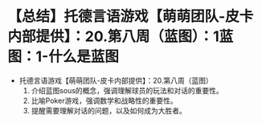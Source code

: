 # 【总结】托德言语游戏【萌萌团队-皮卡内部提供】：20.第八周（蓝图）：1蓝图：1-什么是蓝图

-   托德言语游戏【萌萌团队-皮卡内部提供】：20.第八周（蓝图）
    1.  介绍蓝图sous的概念，强调理解球员的玩法和对话的重要性。
    2.  比喻Poker游戏，强调数学和战略性的重要性。
    3.  提醒需要理解对话的问题，以及如何成为大胜者。
